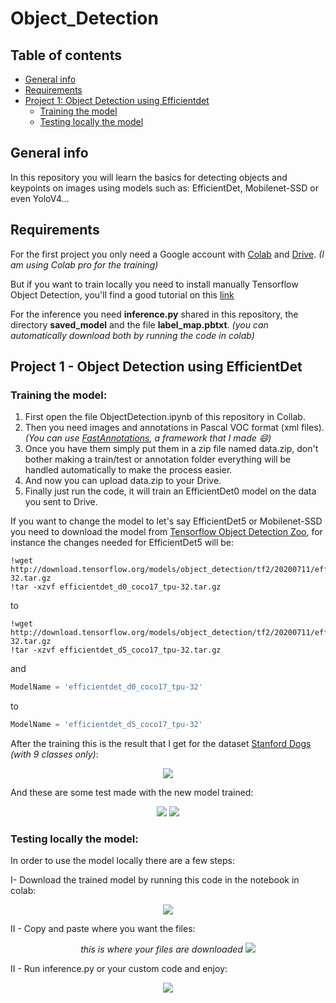 # Object_Detection

## Table of contents
* [General info](#general-info)
* [Requirements](#requirements)
* [Project 1: Object Detection using Efficientdet](#project-1---object-detection-using-efficientdet)
   * [Training the model](#training-the-model)
   * [Testing locally the model](#testing-locally-the-model)

## General info
In this repository you will learn the basics for detecting objects and keypoints on images using models such as: EfficientDet, Mobilenet-SSD or even YoloV4...

## Requirements
For the first project you only need a Google account with <a href=https://colab.research.google.com/>Colab</a> and <a href=https://drive.google.com/drive/my-drive>Drive</a>. *(I am using Colab pro for the training)*

But if you want to train locally you need to install manually Tensorflow Object Detection, you'll find a good tutorial on this <a href=https://tensorflow-object-detection-api-tutorial.readthedocs.io/en/latest/install.html>link</a>

For the inference you need **inference.py** shared in this repository, the directory **saved_model** and the file **label_map.pbtxt**. *(you can automatically download both by running the code in colab)*

## Project 1 - Object Detection using EfficientDet

### Training the model:

1. First open the file ObjectDetection.ipynb of this repository in Collab.
2. Then you need images and annotations in Pascal VOC format (xml files). *(You can use <a href=https://github.com/Serenalyw/FastAnnotation>FastAnnotations</a>, a framework that I made :smile:)*
3. Once you have them simply put them in a zip file named data.zip, don't bother making a train/test or annotation folder everything will be handled automatically to make the process easier.
4. And now you can upload data.zip to your Drive.
5. Finally just run the code, it will train an EfficientDet0 model on the data you sent to Drive.

If you want to change the model to let's say EfficientDet5 or Mobilenet-SSD you need to download the model from <a href=https://github.com/tensorflow/models/blob/master/research/object_detection/g3doc/tf2_detection_zoo.md>Tensorflow Object Detection Zoo</a>, for instance the changes needed for EfficientDet5 will be:

```
!wget http://download.tensorflow.org/models/object_detection/tf2/20200711/efficientdet_d0_coco17_tpu-32.tar.gz
!tar -xzvf efficientdet_d0_coco17_tpu-32.tar.gz
```

to

```
!wget http://download.tensorflow.org/models/object_detection/tf2/20200711/efficientdet_d5_coco17_tpu-32.tar.gz
!tar -xzvf efficientdet_d5_coco17_tpu-32.tar.gz
```

and

``` python
ModelName = 'efficientdet_d0_coco17_tpu-32'
```

to

``` python
ModelName = 'efficientdet_d5_coco17_tpu-32'
```

After the training this is the result that I get for the dataset <a href='https://www.kaggle.com/datasets/jessicali9530/stanford-dogs-dataset'>Stanford Dogs</a> *(with 9 classes only)*:

<p align="center">
<img src="https://user-images.githubusercontent.com/65224852/168272854-8bf7bef0-d01c-4ad6-a4af-ce6115954451.PNG">
</p>

And these are some test made with the new model trained:

<p align="center">
<img src="https://user-images.githubusercontent.com/65224852/168273236-32152f5e-cbaa-438b-ae8b-32c033e7f269.PNG">
<img src="https://user-images.githubusercontent.com/65224852/168273292-b2063602-d790-492a-9493-1889c1e412e5.png">
</p>

### Testing locally the model:

In order to use the model locally there are a few steps:

I- Download the trained model by running this code in the notebook in colab:

<p align="center">
<img src="https://user-images.githubusercontent.com/65224852/168441258-50c0e90a-cefb-4d54-94ba-9248d61d4b47.PNG">
</p>

II - Copy and paste where you want the files:

<p align="center"> <i>this is where your files are downloaded</i>
<img src="https://user-images.githubusercontent.com/65224852/168441338-e755f771-4e68-49e6-ab82-2695a093de69.PNG">
</p>


II - Run inference.py or your custom code and enjoy:

<p align="center">
<img src="https://user-images.githubusercontent.com/65224852/168441339-06cdfebf-aa49-4af0-a04a-fe126e1b33bb.png">
</p>

